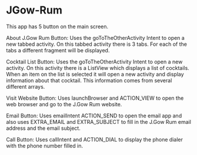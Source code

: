 # JGow-Rum

This app has 5 button on the main screen.

About J.Gow Rum Button:
Uses the goToTheOtherActivity Intent to open a new tabbed activity.
On this tabbed activity there is 3 tabs. For each of the tabs a different fragment will be displayed.

Cocktail List Button:
Uses the goToTheOtherActivity Intent to open a new activity.
On this activity there is a ListView which displays a list of cocktails.
When an item on the list is selected it will open a new activity and display information about that cocktail. 
This information comes from several different arrays.

Visit Website Button:
Uses launchBrowser and ACTION_VIEW to open the web browser and go to the J.Gow Rum website.

Email Button:
Uses emailIntent ACTION_SEND to open the email app and also uses EXTRA_EMAIL and EXTRA_SUBJECT to fill in the J.Gow Rum email address and the email subject.

Call Button:
Uses callIntent and ACTION_DIAL to display the phone dialer with the phone number filled in.
